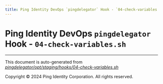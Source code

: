 ```yaml
---
title: Ping Identity DevOps `pingdelegator` Hook - `04-check-variables.sh`
---
```


# Ping Identity DevOps `pingdelegator` Hook - `04-check-variables.sh`

---
This document is auto-generated from _[pingdelegator/opt/staging/hooks/04-check-variables.sh](https://github.com/pingidentity/pingidentity-docker-builds/blob/master/pingdelegator/opt/staging/hooks/04-check-variables.sh)_

Copyright © 2024 Ping Identity Corporation. All rights reserved.
